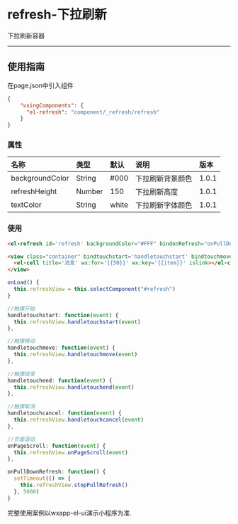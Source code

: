 # refresh-下拉刷新

下拉刷新容器

---

## 使用指南

在page.json中引入组件

```json
{
    "usingComponents": {
      "el-refresh": "component/_refresh/refresh"
    }
}
```

### 属性

| 名称 | 类型 | 默认 | 说明 | 版本 |
| :--- | :--- | :--- | :--- | :--- |
| backgroundColor | String | \#000 | 下拉刷新背景颜色 | 1.0.1 |
| refreshHeight | Number | 150 | 下拉刷新高度 | 1.0.1 |
| textColor | String | white | 下拉刷新字体颜色 | 1.0.1 |

### 使用

```html
<el-refresh id='refresh' backgroundColor="#FFF" bindonRefresh="onPullDownRefresh" />

<view class="container" bindtouchstart='handletouchstart' bindtouchmove='handletouchmove' bindtouchend='handletouchend' bindtouchcancel='handletouchcancel'>
  <el-cell title='消息' wx:for='{{50}}' wx:key='{{item}}' islink></el-cell>
</view>
```

```js
onLoad() {
  this.refreshView = this.selectComponent("#refresh")
}
```

```js
//触摸开始
handletouchstart: function(event) {
  this.refreshView.handletouchstart(event)
},

//触摸移动
handletouchmove: function(event) {
  this.refreshView.handletouchmove(event)
},

//触摸结束
handletouchend: function(event) {
  this.refreshView.handletouchend(event)
},

//触摸取消
handletouchcancel: function(event) {
  this.refreshView.handletouchcancel(event)
},

//页面滚动
onPageScroll: function(event) {
  this.refreshView.onPageScroll(event)
},

onPullDownRefresh: function() {
  setTimeout(() => {
    this.refreshView.stopPullRefresh()
  }, 5000)
}
```



完整使用案例以wxapp-el-ui演示小程序为准.

